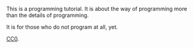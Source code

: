 
This is a programming tutorial. It is about the way of programming more than the details of programming.

It is for those who do not program at all, yet. 

[CC0](https://creativecommons.org/publicdomain/zero/1.0/).
